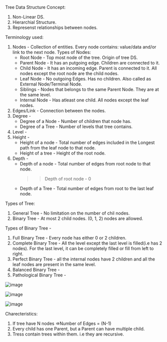 Tree Data Structure Concept:
  1. Non-Linear DS.
  2. Hierarchial Structure.
  3. Represenst relationships between nodes.

Terminology used:
  1. Nodes - Collection of entities. 
     Every node contains: value/data and/or link to the next node.
     Types of Nodes: 
      * Root Node - Top most node of the tree. Origin of tree DS.
      * Parent Node - It has an putgoing edge. Children are connected to it.  
      * Child Node - It has an incoming edge. Parent is connected to it. All nodes except the root node are the child nodes.
      * Leaf Node - No outgoing Edges. Has no children. Also called as External Node/Terminal Node.
      * Siblings - Nodes that belongs to the same Parent Node. They are at the same level.
      * Internal Node - Has atleast one child. All nodes except the leaf nodes.
  2. Edges/Link - Connection between the nodes.
  3. Degree -
      * Degree of a Node - Number of children that node has.
      * Degree of a Tree - Number of levels that tree contains.
  4. Level - 
  5. Height -
      * Height of a node - Total number of edges included in the Longest path from the leaf node to that node.
      * Height of a tree - Height of the root node.
  6. Depth - 
      * Depth of a node - Total number of edges from root node to that node.
        >> Depth of root node - 0
      * Depth of a Tree - Total number of edges from root to the last leaf node.

Types of Tree:
  1. General Tree - No limitation on the number of chil nodes.
  2. Binary Tree - At most 2 child nodes. (0, 1, 2) nodes are allowed.
  
Types of Binary Tree - 
  1. Full Binary Tree - Every node has either 0 or 2 children.
  2. Complete Binary Tree - All the level except the last level is filled(i.e has 2 nodes). For the last level, it can be completely filled or fill from left to right. 
  3. Perfect Binary Tree - all the internal nodes have 2 children and all the leaf nodes are present in the same level.  
  4. Balanced Binary Tree - 
  5. Pathological Binary Tree - 
  
  ![image](https://user-images.githubusercontent.com/78465546/189138318-cd2d3fec-4da9-420b-a263-96ea67886396.png)
  
  ![image](https://user-images.githubusercontent.com/78465546/189138597-85e6b57d-c3a7-4cc9-b7cc-2c0d6df0cb59.png)
  
  ![image](https://user-images.githubusercontent.com/78465546/189141364-fdecf053-2ce7-4a01-9090-6e4dd27deb79.png)

  
Charecteristics:
  1. If tree have N nodes =>Number of Edges = (N-1)
  2. Every child has one Parent, but a Parent can have multiple child.
  3. Tress contain trees within them. i.e they are recursive.


  
